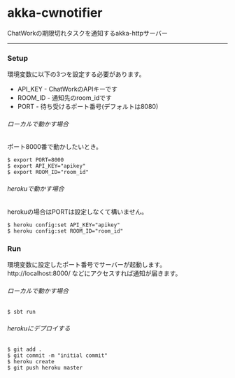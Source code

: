 # akka-cwnotifier

ChatWorkの期限切れタスクを通知するakka-httpサーバー

---

### Setup

環境変数に以下の3つを設定する必要があります。

* API_KEY - ChatWorkのAPIキーです
* ROOM_ID - 通知先のroom_idです
* PORT - 待ち受けるポート番号(デフォルトは8080)

###### ローカルで動かす場合

ポート8000番で動かしたいとき。

```
$ export PORT=8000
$ export API_KEY="apikey"
$ export ROOM_ID="room_id"
```

###### herokuで動かす場合

herokuの場合はPORTは設定しなくて構いません。

```
$ heroku config:set API_KEY="apikey"
$ heroku config:set ROOM_ID="room_id"
```


### Run

環境変数に設定したポート番号でサーバーが起動します。  
http://localhost:8000/ などにアクセスすれば通知が届きます。

###### ローカルで動かす場合

```
$ sbt run
```

###### herokuにデプロイする

```
$ git add .
$ git commit -m "initial commit"
$ heroku create
$ git push heroku master
```
